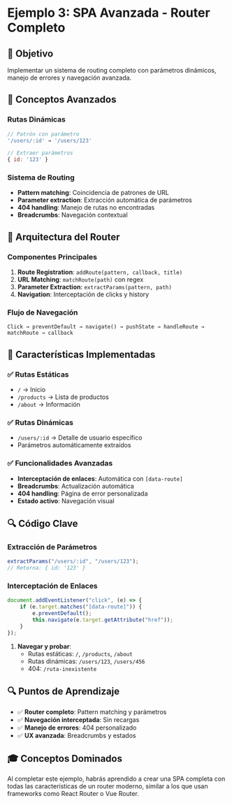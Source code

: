 # Ejemplo 3: SPA Avanzada - Router Completo

## 🎯 Objetivo

Implementar un sistema de routing completo con parámetros dinámicos, manejo de errores y navegación avanzada.

## 🔑 Conceptos Avanzados

### Rutas Dinámicas

```javascript
// Patrón con parámetro
'/users/:id' → '/users/123'

// Extraer parámetros
{ id: '123' }
```

### Sistema de Routing

-   **Pattern matching**: Coincidencia de patrones de URL
-   **Parameter extraction**: Extracción automática de parámetros
-   **404 handling**: Manejo de rutas no encontradas
-   **Breadcrumbs**: Navegación contextual

## 📝 Arquitectura del Router

### Componentes Principales

1. **Route Registration**: `addRoute(pattern, callback, title)`
2. **URL Matching**: `matchRoute(path)` con regex
3. **Parameter Extraction**: `extractParams(pattern, path)`
4. **Navigation**: Interceptación de clicks y history

### Flujo de Navegación

```
Click → preventDefault → navigate() → pushState → handleRoute → matchRoute → callback
```

## 🚀 Características Implementadas

### ✅ Rutas Estáticas

-   `/` → Inicio
-   `/products` → Lista de productos
-   `/about` → Información

### ✅ Rutas Dinámicas

-   `/users/:id` → Detalle de usuario específico
-   Parámetros automáticamente extraídos

### ✅ Funcionalidades Avanzadas

-   **Interceptación de enlaces**: Automática con `[data-route]`
-   **Breadcrumbs**: Actualización automática
-   **404 handling**: Página de error personalizada
-   **Estado activo**: Navegación visual

## 🔍 Código Clave

### Extracción de Parámetros

```javascript
extractParams("/users/:id", "/users/123");
// Retorna: { id: '123' }
```

### Interceptación de Enlaces

```javascript
document.addEventListener("click", (e) => {
    if (e.target.matches("[data-route]")) {
        e.preventDefault();
        this.navigate(e.target.getAttribute("href"));
    }
});
```

1. **Navegar y probar**:
    - Rutas estáticas: `/`, `/products`, `/about`
    - Rutas dinámicas: `/users/123`, `/users/456`
    - 404: `/ruta-inexistente`

## 🔍 Puntos de Aprendizaje

-   ✅ **Router completo**: Pattern matching y parámetros
-   ✅ **Navegación interceptada**: Sin recargas
-   ✅ **Manejo de errores**: 404 personalizado
-   ✅ **UX avanzada**: Breadcrumbs y estados

## 🎓 Conceptos Dominados

Al completar este ejemplo, habrás aprendido a crear una SPA completa con todas las características de un router moderno, similar a los que usan frameworks como React Router o Vue Router.
